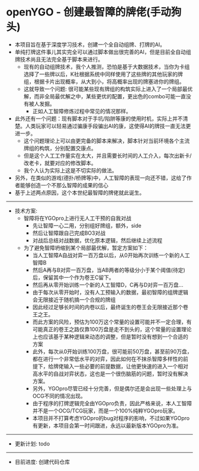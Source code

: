 # openYGO - 创建最智障的牌佬(手动狗头)

- 本项目旨在基于深度学习技术，创建一个全自动组牌、打牌的AI。
- 单纯打牌这件事儿其实完全可以通过脚本做出很完善的AI，但是目前全自动组牌技术尚且无法完全基于脚本来进行。
  - 现有的自动组牌技术，我个人推测，恐怕是基于大数据技术，当你为卡组选择了一些牌以后，K社根据系统中同样使用了这些牌的其他玩家的牌组，根据卡片出现概率，从大到小，将高概率出现的牌塞进你的牌组。
  - 这就导致一个问题: 很可能某些现有牌组的构筑实际上进入了一个局部最优解，而非全局最优解之中，某些更优的配置，更出色的combo可能一直没有被人发掘。
    - 正如人工智障修炼过程中常见的情况那样。
- 此外还有一个问题：现有脚本对于手坑/陷阱等康的使用时机，实际上并不清楚。人类玩家可以轻易通过骗康手段骗出AI的康，这使得AI的牌技一直无法更进一步。
  - 这个问题理论上可以由更完备的脚本来解决，脚本针对当前环境各个主流牌组的构筑，分别配置交康点。
  - 但是这个人工工作量实在太大，并且需要长时间的人工介入，每次出新卡/改老卡，就要对应的修改脚本。
  - 我个人认为实际上这是不切实际的做法。
- 另外，在类似的游戏(德扑/桥牌等)中，人工智障的表现一向还不错，这给了作者能够创造一个不那么智障的成果的信心
- 基于上述两点原因，这个本世纪最智障的牌佬就此诞生。
---
- 技术方案: 
  - 智障将在YGOpro上进行无人工干预的自我对战
    - 先让智障一心二用，分别组好牌组，额外，side
    - 然后让智障跟自己完成BO3对战
    - 对战后总结对战数据，优化原本逻辑，然后继续上述流程
  - 为了避免智障坍缩到某个局部最优解，暂定方案如下：
    - 当人工智障A自战对弈一百万盘以后，从0开始再次训练一个新的人工智障B
    - 然后A再与B对弈一百万盘，当AB两者的等级分小于某个阈值(待定)后，保留其中一个作为卷王C留下。
    - 然后再从零开始训练一个新的人工智障D，C再与D对弈一百万盘...
    - 由于每次从零开始时，没有人工预输入的数据，最初智障的组牌逻辑会无限接近于随机搞一个合规的牌组
    - 因此经过足够长时间的内卷以后，最终诞生的卷王会无限接近那个卷王之王。
    - 而此方案的风险，预估为100万这个常量的设置可能并不一定合理，有可能真正的卷王之路仅靠100万盘是走不到头的，这个常量的设置理论上也应该基于某种逻辑来动态的调整，但是暂时没有想到一个合适的方案
    - 此外，每次从0开始训练100万盘，很可能前50万盘，甚至前90万盘，都在进行一个非常低水平的对弈，因此如何在不抹杀智障多样性的前提下，给牌佬输入一些必要的前提数据，让他更快速的进入一个相对高水平的自战对弈状态，这也是一个很伤脑筋的问题，暂时没有解决方案。
    - 另外，YGOpro尽管已经十分完善，但是偶尔还是会出现一些处理上与OCG不同的情况出现。
    - 由于程序的打牌逻辑完全由YGOpro负责，因此严格来说，本人工智障并不是一个OCG/TCG玩家，而是一个100%纯粹YGOpro玩家。
    - 本项目并不打算考虑YGOpro的bug对程序的影响，不过如果YGOpro有更新，本项目会第一时间跟进，永远以最新版本YGOpro为准。
---
- 更新计划: todo
---
- 目前进度: 创建代码仓库
